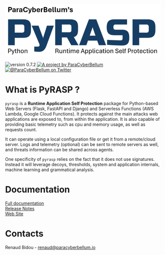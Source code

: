 ![](pyrasp.png)

<p>
    <img src="https://img.shields.io/badge/Version-0.7.2-green?style=for-the-badge" alt="version 0.7.2"/>
    <a href="https://www.paracyberbellum.io">
        <img src="https://img.shields.io/badge/A%20project%20by-ParaCyberBellum-blue?style=for-the-badge" alt="A project by ParaCyberBellum"/>
    </a>
    <a href="https://twitter.com/ParaCyberBellum">
        <img src="https://img.shields.io/badge/Twitter-@ParaCyberBellum-yellow?style=for-the-badge&color=666666" alt="@ParaCyberBellum on Twitter"/>
    </a>
</p>

# What is PyRASP ?
`pyrasp` is a **Runtime Application Self Protection** package for Python-based Web Servers (Flask, FastAPI and Django) and Serverless Functions (AWS Lambda, Google Cloud Functions). It protects against the main attacks web applications are exposed to, from within the application. It is also capable of providing basic telemetry such as cpu and memory usage, as well as requests count.

It can operate using a local configuration file or get it from a remote/cloud server. Logs and telemetry (optional) can be sent to remote servers as well, and threats information can be shared across agents.

One specificity of `pyrasp` relies on the fact that it does not use signatures. Instead it will leverage decoys, thresholds, system and application internals, machine learning and grammatical analysis.

# Documentation
[Full documentation](https://paracyberbellum.gitbook.io/pyrasp)
<br>[Release Notes](https://github.com/rbidou/pyrasp/blob/main/RELEASE-NOTES.md)
<br>[Web Site](https://pyrasp.paracyberbellum.io)

# Contacts
Renaud Bidou - renaud@paracyberbellum.io










